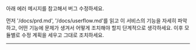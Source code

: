 아래 에러 메시지를 참고해서 버그 수정하세요.

먼저 '/docs/prd.md', '/docs/userflow.md'를 읽고 이 서비스의 기능을 자세히 파악하고,
어떤 기능에 문제가 생겨서 어떻게 조치해야 할지 단계적으로 생각하세요. 
이후 모듈별로 수정 계획을 세우고 그대로 조치하세요.

---


